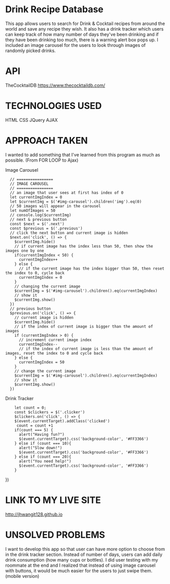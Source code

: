 <!-- file with explanations of the technologies used, the approach taken, a link to your live site, installation instructions, unsolved problems, etc -->

# Drink Recipe Database

This app allows users to search for Drink & Cocktail recipes from around the world and save any recipe they wish.
It also has a drink tracker which users can keep track of how many number of days they've been drinking and if they have been drinking too much, there is a warning alert box pops up. I included an image carousel for the users to look through images of randomly picked drinks.

# API

TheCocktailDB https://www.thecocktaildb.com/

# TECHNOLOGIES USED

HTML
CSS
JQuery
AJAX

# APPROACH TAKEN

I wanted to add something that I've learned from this program as much as possible. (From FOR LOOP to Ajax)

Image Carousel

      // ================
      // IMAGE CAROUSEL
      // ================
      // an image that user sees at first has index of 0
      let currentImgIndex = 0
      let $currentImg = $('#img-carousel').children('img').eq(0)
      // 50 images will appear in the carousel
      let numOfImages = 50
      // console.log($currentImg)
      // next & previous button
      const $next = $('.next')
      const $previous = $('.previous')
      // click the next button and current image is hidden
      $next.on('click', () => {
        $currentImg.hide()
        // if current image has the index less than 50, then show the images one by one
        if(currentImgIndex < 50) {
          currentImgIndex++
        } else {
          // if the current image has the index bigger than 50, then reset the index to 0, cycle back
          currentImgIndex = 0
        }
        // changing the current image
        $currentImg = $('#img-carousel').children().eq(currentImgIndex)
        // show it
        $currentImg.show()
      })
      // previous button
      $previous.on('click', () => {
        // current image is hidden
        $currentImg.hide()
        // if the index of current image is bigger than the amount of images
        if (currentImgIndex > 0) {
          // increment current image index
          currentImgIndex--
          // if the index of current image is less than the amount of images, reset the index to 0 and cycle back
        } else {
          currentImgIndex = 50
        }
        // change the current image
        $currentImg = $('#img-carousel').children().eq(currentImgIndex)
        // show it
        $currentImg.show()
      })
    
    
Drink Tracker
      
        let count = 0;
        const $clickers = $('.clicker')
        $clickers.on('click', () => {
        $(event.currentTarget).addClass('clicked')
         count = count +1
        if(count === 5) {
          alert("Having fun?")
          $(event.currentTarget).css('background-color', '#FF3366')
        } else if (count === 10){
          alert("Slow down!")
          $(event.currentTarget).css('background-color', '#FF3366')
        } else if (count === 20){
          alert("You need help!")
          $(event.currentTarget).css('background-color', '#FF3366')
        }
  })
        

# LINK TO MY LIVE SITE

http://jhwangit128.github.io

# UNSOLVED PROBLEMS

I want to develop this app so that user can have more option to choose from in the drink tracker section. Instead of number of days, users can add daily drink consumption (how many cups or bottles).
I did user testing with my roommate at the end and I realized that instead of using image carousel with buttons, it would be much easier for the users to just swipe them.(mobile version)

